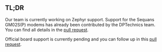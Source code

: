 ## TL;DR

Our team is currently working on Zephyr support. Support for the Sequans 
GM02S(P) modems has already been contributed by the DPTechnics team. You can
find all details in the 
[pull request](https://github.com/zephyrproject-rtos/zephyr/pull/72217).

Official board support is currently pending and you can follow up in this
[pull request](https://github.com/zephyrproject-rtos/zephyr/pull/73351).